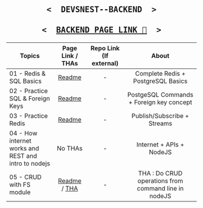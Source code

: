 <p align="center">

   <h2 align="center">
     <pre><samp><&nbsp; DEVSNEST--BACKEND &nbsp;></samp></pre>
   </h2>
</p>

<p align="center">

   <h2 align="center">
     <pre><samp><&nbsp; <a href="https://thedeepakchaturvedi.github.io/Devsnest-Backend/">BACKEND PAGE LINK 📝</a> &nbsp;></samp></pre>
   </h2>
</p>

| Topics                                               |                                             Page Link / THAs                                             | Repo Link (If external) |                        About                         |
| ---------------------------------------------------- | :------------------------------------------------------------------------------------------------------: | :---------------------: | :--------------------------------------------------: |
| 01 - Redis & SQL Basics                              |                            [Readme](/01-Redis%20%26%20SQL%20Basics/REDIS.md)                             |            -            |          Complete Redis + PostgreSQL Basics          |
| 02 - Practice SQL & Foreign Keys                     |                 [Readme](/02%20-%20Practice%20SQL%20%26%20Foreign%20Keys/POSTGRESQL.md)                  |            -            |       PostgeSQL Commands + Foreign key concept       |
| 03 - Practice Redis                                  |                          [Readme](/03%20-%20Practice%20Redis/PRACTICEREDIS.md)                           |            -            |             Publish/Subscribe + Streams              |
| 04 - How internet works and REST and intro to nodejs |                                                 No THAs                                                  |            -            |               Internet + APIs + NodeJS               |
| 05 - CRUD with FS module                             | [Readme](/05%20-%20CRUD%20with%20fs%20module/README.md) / [THA](/05%20-%20CRUD%20with%20fs%20module/THA) |            -            | THA : Do CRUD operations from command line in nodeJS |
